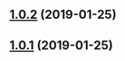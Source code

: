 ## [1.0.2](https://github.com/alaingoldman/Abyss/compare/v1.0.1...v1.0.2) (2019-01-25)

## [1.0.1](https://github.com/alaingoldman/Abyss/compare/v1.0.0...v1.0.1) (2019-01-25)
